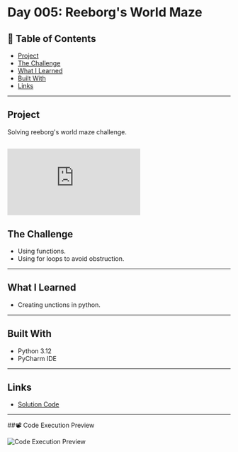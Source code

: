 # Day 005: Reeborg's World Maze

## 📌 Table of Contents
- [Project](#project)
- [The Challenge](#the-challenge)
- [What I Learned](#what-i-learned)
- [Built With](#built-with)
- [Links](#links)

---

## Project
Solving reeborg's world maze challenge.

![Reeborg's Challenge](https://reeborg.ca/reeborg.html?lang=en&mode=python&name=Maze)
---

## The Challenge
- Using functions.
- Using for loops to avoid obstruction.

---


## What I Learned
- Creating unctions in python.

---

## Built With
- Python 3.12
- PyCharm IDE

---

## Links
- [Solution Code](./main.py)
---

##📽️ Code Execution Preview

![Code Execution Preview](https://github.com/user-attachments/assets/081001e5-9f1f-4623-9d7e-c727c56c0ef0)



